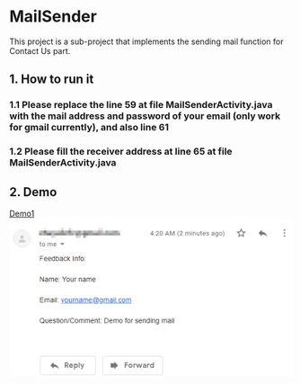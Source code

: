 # MailSender
This project is a sub-project that implements the sending mail function for Contact Us part.

## 1. How to run it
### 1.1 Please replace the line 59 at file MailSenderActivity.java with the mail address and password of your email (only work for gmail currently), and also line 61
### 1.2 Please fill the receiver address at line 65 at file MailSenderActivity.java

## 2. Demo
[Demo1](https://github.com/ZhuyuLICFC/PHX_Android_Project/blob/SubProject_MailSenderFunction/README_Images/MailSender1.jpg)
![Demo2](https://github.com/ZhuyuLICFC/PHX_Android_Project/blob/SubProject_MailSenderFunction/README_Images/MailSender2.png)